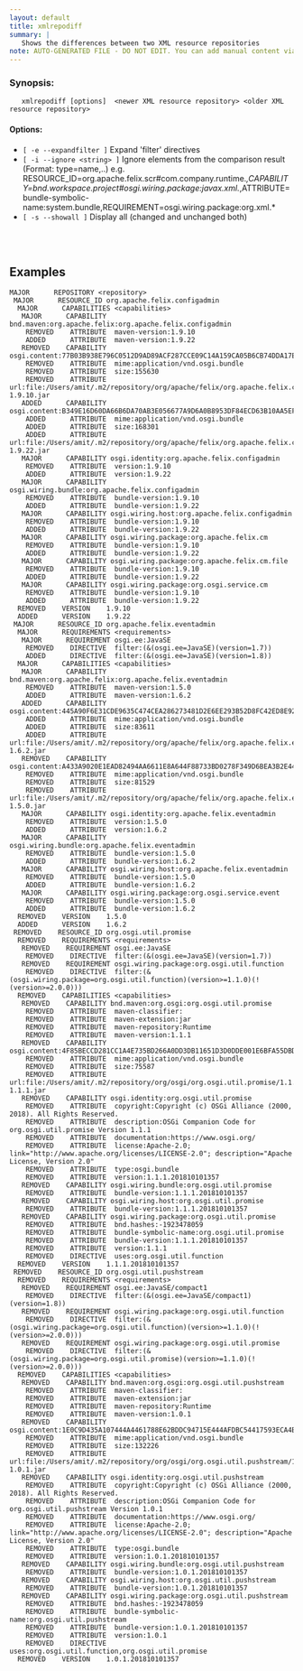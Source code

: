 ```yaml
---
layout: default
title: xmlrepodiff
summary: |
   Shows the differences between two XML resource repositories
note: AUTO-GENERATED FILE - DO NOT EDIT. You can add manual content via same filename in _ext sub-folder. 
---
```


### Synopsis: 
	   xmlrepodiff [options]  <newer XML resource repository> <older XML resource repository>

#### Options: 
- `[ -e --expandfilter ]` Expand 'filter' directives
- `[ -i --ignore <string> ]` Ignore elements from the comparison result (Format: type=name,..) e.g. RESOURCE_ID=org.apache.felix.scr#com.company.runtime.*,CAPABILITY=bnd.workspace.project#osgi.wiring.package:javax.xml.*,ATTRIBUTE=bundle-symbolic-name:system.bundle,REQUIREMENT=osgi.wiring.package:org.xml.*
- `[ -s --showall ]` Display all (changed and unchanged both)

<!-- Manual content from: ext/xmlrepodiff.md --><br /><br />


## Examples

    MAJOR      REPOSITORY <repository>
	 MAJOR      RESOURCE_ID org.apache.felix.configadmin
	  MAJOR      CAPABILITIES <capabilities>
	   MAJOR      CAPABILITY bnd.maven:org.apache.felix:org.apache.felix.configadmin
	    REMOVED    ATTRIBUTE  maven-version:1.9.10
	    ADDED      ATTRIBUTE  maven-version:1.9.22
	   REMOVED    CAPABILITY osgi.content:77B03B938E796C0512D9AD89ACF287CCE09C14A159CA05B6CB74DDA17E7AB3FA
	    REMOVED    ATTRIBUTE  mime:application/vnd.osgi.bundle
	    REMOVED    ATTRIBUTE  size:155630
	    REMOVED    ATTRIBUTE  url:file:/Users/amit/.m2/repository/org/apache/felix/org.apache.felix.configadmin/1.9.10/org.apache.felix.configadmin-1.9.10.jar
	   ADDED      CAPABILITY osgi.content:B349E16D60DA66B6DA70AB3E056677A9D6A0B8953DF84ECD63B10AA5EF3C5865
	    ADDED      ATTRIBUTE  mime:application/vnd.osgi.bundle
	    ADDED      ATTRIBUTE  size:168301
	    ADDED      ATTRIBUTE  url:file:/Users/amit/.m2/repository/org/apache/felix/org.apache.felix.configadmin/1.9.22/org.apache.felix.configadmin-1.9.22.jar
	   MAJOR      CAPABILITY osgi.identity:org.apache.felix.configadmin
	    REMOVED    ATTRIBUTE  version:1.9.10
	    ADDED      ATTRIBUTE  version:1.9.22
	   MAJOR      CAPABILITY osgi.wiring.bundle:org.apache.felix.configadmin
	    REMOVED    ATTRIBUTE  bundle-version:1.9.10
	    ADDED      ATTRIBUTE  bundle-version:1.9.22
	   MAJOR      CAPABILITY osgi.wiring.host:org.apache.felix.configadmin
	    REMOVED    ATTRIBUTE  bundle-version:1.9.10
	    ADDED      ATTRIBUTE  bundle-version:1.9.22
	   MAJOR      CAPABILITY osgi.wiring.package:org.apache.felix.cm
	    REMOVED    ATTRIBUTE  bundle-version:1.9.10
	    ADDED      ATTRIBUTE  bundle-version:1.9.22
	   MAJOR      CAPABILITY osgi.wiring.package:org.apache.felix.cm.file
	    REMOVED    ATTRIBUTE  bundle-version:1.9.10
	    ADDED      ATTRIBUTE  bundle-version:1.9.22
	   MAJOR      CAPABILITY osgi.wiring.package:org.osgi.service.cm
	    REMOVED    ATTRIBUTE  bundle-version:1.9.10
	    ADDED      ATTRIBUTE  bundle-version:1.9.22
	  REMOVED    VERSION    1.9.10
	  ADDED      VERSION    1.9.22
	 MAJOR      RESOURCE_ID org.apache.felix.eventadmin
	  MAJOR      REQUIREMENTS <requirements>
	   MAJOR      REQUIREMENT osgi.ee:JavaSE
	    REMOVED    DIRECTIVE  filter:(&(osgi.ee=JavaSE)(version=1.7))
	    ADDED      DIRECTIVE  filter:(&(osgi.ee=JavaSE)(version=1.8))
	  MAJOR      CAPABILITIES <capabilities>
	   MAJOR      CAPABILITY bnd.maven:org.apache.felix:org.apache.felix.eventadmin
	    REMOVED    ATTRIBUTE  maven-version:1.5.0
	    ADDED      ATTRIBUTE  maven-version:1.6.2
	   ADDED      CAPABILITY osgi.content:445A90F6E31CDE9635C474CEA286273481D2E6EE293B52D8FC42ED8E927B5604
	    ADDED      ATTRIBUTE  mime:application/vnd.osgi.bundle
	    ADDED      ATTRIBUTE  size:83611
	    ADDED      ATTRIBUTE  url:file:/Users/amit/.m2/repository/org/apache/felix/org.apache.felix.eventadmin/1.6.2/org.apache.felix.eventadmin-1.6.2.jar
	   REMOVED    CAPABILITY osgi.content:A433A9020E1EAD82494AA6611E8A644F88733BD0278F349D6BEA3B2E448DDD71
	    REMOVED    ATTRIBUTE  mime:application/vnd.osgi.bundle
	    REMOVED    ATTRIBUTE  size:81529
	    REMOVED    ATTRIBUTE  url:file:/Users/amit/.m2/repository/org/apache/felix/org.apache.felix.eventadmin/1.5.0/org.apache.felix.eventadmin-1.5.0.jar
	   MAJOR      CAPABILITY osgi.identity:org.apache.felix.eventadmin
	    REMOVED    ATTRIBUTE  version:1.5.0
	    ADDED      ATTRIBUTE  version:1.6.2
	   MAJOR      CAPABILITY osgi.wiring.bundle:org.apache.felix.eventadmin
	    REMOVED    ATTRIBUTE  bundle-version:1.5.0
	    ADDED      ATTRIBUTE  bundle-version:1.6.2
	   MAJOR      CAPABILITY osgi.wiring.host:org.apache.felix.eventadmin
	    REMOVED    ATTRIBUTE  bundle-version:1.5.0
	    ADDED      ATTRIBUTE  bundle-version:1.6.2
	   MAJOR      CAPABILITY osgi.wiring.package:org.osgi.service.event
	    REMOVED    ATTRIBUTE  bundle-version:1.5.0
	    ADDED      ATTRIBUTE  bundle-version:1.6.2
	  REMOVED    VERSION    1.5.0
	  ADDED      VERSION    1.6.2
	 REMOVED    RESOURCE_ID org.osgi.util.promise
	  REMOVED    REQUIREMENTS <requirements>
	   REMOVED    REQUIREMENT osgi.ee:JavaSE
	    REMOVED    DIRECTIVE  filter:(&(osgi.ee=JavaSE)(version=1.7))
	   REMOVED    REQUIREMENT osgi.wiring.package:org.osgi.util.function
	    REMOVED    DIRECTIVE  filter:(&(osgi.wiring.package=org.osgi.util.function)(version>=1.1.0)(!(version>=2.0.0)))
	  REMOVED    CAPABILITIES <capabilities>
	   REMOVED    CAPABILITY bnd.maven:org.osgi:org.osgi.util.promise
	    REMOVED    ATTRIBUTE  maven-classifier:
	    REMOVED    ATTRIBUTE  maven-extension:jar
	    REMOVED    ATTRIBUTE  maven-repository:Runtime
	    REMOVED    ATTRIBUTE  maven-version:1.1.1
	   REMOVED    CAPABILITY osgi.content:4F85BECCD281CC1A4E735BD266A0DD3DB11651D3D0DDE001E6BFA55DBDFDEE83
	    REMOVED    ATTRIBUTE  mime:application/vnd.osgi.bundle
	    REMOVED    ATTRIBUTE  size:75587
	    REMOVED    ATTRIBUTE  url:file:/Users/amit/.m2/repository/org/osgi/org.osgi.util.promise/1.1.1/org.osgi.util.promise-1.1.1.jar
	   REMOVED    CAPABILITY osgi.identity:org.osgi.util.promise
	    REMOVED    ATTRIBUTE  copyright:Copyright (c) OSGi Alliance (2000, 2018). All Rights Reserved.
	    REMOVED    ATTRIBUTE  description:OSGi Companion Code for org.osgi.util.promise Version 1.1.1
	    REMOVED    ATTRIBUTE  documentation:https://www.osgi.org/
	    REMOVED    ATTRIBUTE  license:Apache-2.0; link="http://www.apache.org/licenses/LICENSE-2.0"; description="Apache License, Version 2.0"
	    REMOVED    ATTRIBUTE  type:osgi.bundle
	    REMOVED    ATTRIBUTE  version:1.1.1.201810101357
	   REMOVED    CAPABILITY osgi.wiring.bundle:org.osgi.util.promise
	    REMOVED    ATTRIBUTE  bundle-version:1.1.1.201810101357
	   REMOVED    CAPABILITY osgi.wiring.host:org.osgi.util.promise
	    REMOVED    ATTRIBUTE  bundle-version:1.1.1.201810101357
	   REMOVED    CAPABILITY osgi.wiring.package:org.osgi.util.promise
	    REMOVED    ATTRIBUTE  bnd.hashes:-1923478059
	    REMOVED    ATTRIBUTE  bundle-symbolic-name:org.osgi.util.promise
	    REMOVED    ATTRIBUTE  bundle-version:1.1.1.201810101357
	    REMOVED    ATTRIBUTE  version:1.1.1
	    REMOVED    DIRECTIVE  uses:org.osgi.util.function
	  REMOVED    VERSION    1.1.1.201810101357
	 REMOVED    RESOURCE_ID org.osgi.util.pushstream
	  REMOVED    REQUIREMENTS <requirements>
	   REMOVED    REQUIREMENT osgi.ee:JavaSE/compact1
	    REMOVED    DIRECTIVE  filter:(&(osgi.ee=JavaSE/compact1)(version=1.8))
	   REMOVED    REQUIREMENT osgi.wiring.package:org.osgi.util.function
	    REMOVED    DIRECTIVE  filter:(&(osgi.wiring.package=org.osgi.util.function)(version>=1.1.0)(!(version>=2.0.0)))
	   REMOVED    REQUIREMENT osgi.wiring.package:org.osgi.util.promise
	    REMOVED    DIRECTIVE  filter:(&(osgi.wiring.package=org.osgi.util.promise)(version>=1.1.0)(!(version>=2.0.0)))
	  REMOVED    CAPABILITIES <capabilities>
	   REMOVED    CAPABILITY bnd.maven:org.osgi:org.osgi.util.pushstream
	    REMOVED    ATTRIBUTE  maven-classifier:
	    REMOVED    ATTRIBUTE  maven-extension:jar
	    REMOVED    ATTRIBUTE  maven-repository:Runtime
	    REMOVED    ATTRIBUTE  maven-version:1.0.1
	   REMOVED    CAPABILITY osgi.content:1E0C9D435A107444A4461788E62BDDC94715E444AFDBC54417593ECA4BB50CE2
	    REMOVED    ATTRIBUTE  mime:application/vnd.osgi.bundle
	    REMOVED    ATTRIBUTE  size:132226
	    REMOVED    ATTRIBUTE  url:file:/Users/amit/.m2/repository/org/osgi/org.osgi.util.pushstream/1.0.1/org.osgi.util.pushstream-1.0.1.jar
	   REMOVED    CAPABILITY osgi.identity:org.osgi.util.pushstream
	    REMOVED    ATTRIBUTE  copyright:Copyright (c) OSGi Alliance (2000, 2018). All Rights Reserved.
	    REMOVED    ATTRIBUTE  description:OSGi Companion Code for org.osgi.util.pushstream Version 1.0.1
	    REMOVED    ATTRIBUTE  documentation:https://www.osgi.org/
	    REMOVED    ATTRIBUTE  license:Apache-2.0; link="http://www.apache.org/licenses/LICENSE-2.0"; description="Apache License, Version 2.0"
	    REMOVED    ATTRIBUTE  type:osgi.bundle
	    REMOVED    ATTRIBUTE  version:1.0.1.201810101357
	   REMOVED    CAPABILITY osgi.wiring.bundle:org.osgi.util.pushstream
	    REMOVED    ATTRIBUTE  bundle-version:1.0.1.201810101357
	   REMOVED    CAPABILITY osgi.wiring.host:org.osgi.util.pushstream
	    REMOVED    ATTRIBUTE  bundle-version:1.0.1.201810101357
	   REMOVED    CAPABILITY osgi.wiring.package:org.osgi.util.pushstream
	    REMOVED    ATTRIBUTE  bnd.hashes:-1923478059
	    REMOVED    ATTRIBUTE  bundle-symbolic-name:org.osgi.util.pushstream
	    REMOVED    ATTRIBUTE  bundle-version:1.0.1.201810101357
	    REMOVED    ATTRIBUTE  version:1.0.1
	    REMOVED    DIRECTIVE  uses:org.osgi.util.function,org.osgi.util.promise
	  REMOVED    VERSION    1.0.1.201810101357
